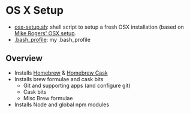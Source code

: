 # OS X Setup

- [osx-setup.sh](osx-setup.sh): shell script to setup a fresh OSX installation (based on [Mike Rogers' OSX setup](http://mikerogers.io/2014/05/20/my-OSX-setup.html).
- [.bash_profile](.bash_profile): my .bash_profile

## Overview

* Installs [Homebrew](http://brew.sh/) & [Homebrew Cask](http://caskroom.io/)
* Installs brew formulae and cask bits
    - Git and supporting apps (and configure git)
    - Cask bits
    - Misc Brew formulae
* Installs Node and global npm modules
